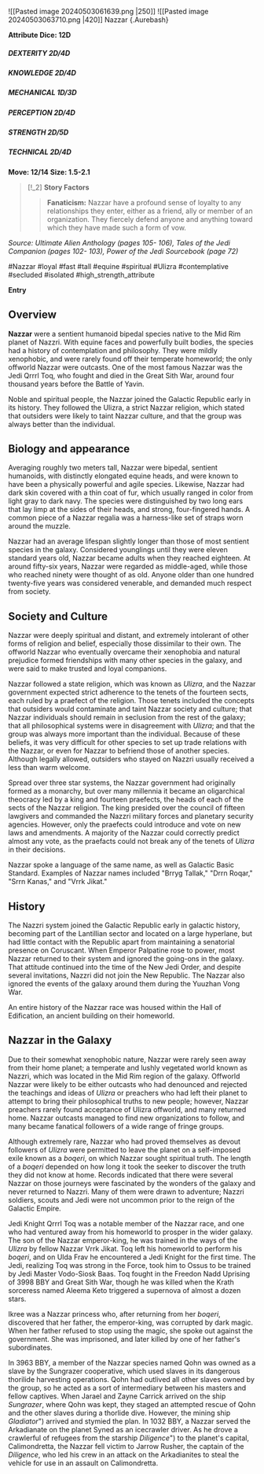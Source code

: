 ![[Pasted image 20240503061639.png |250]] ![[Pasted image 20240503063710.png |420]]
Nazzar {.Aurebash}

**Attribute Dice: 12D**
##### DEXTERITY 2D/4D
##### KNOWLEDGE 2D/4D
##### MECHANICAL 1D/3D
##### PERCEPTION 2D/4D
##### STRENGTH 2D/5D
##### TECHNICAL 2D/4D
**Move: 12/14**
**Size: 1.5-2.1**

> [!_2] 
> **Story Factors**
> > **Fanaticism:** Nazzar have a profound sense of loyalty to any relationships they enter, either as a friend, ally or member of an organization. They fiercely defend anyone and anything toward which they have made such a form of vow.
> 

*Source: Ultimate Alien Anthology (pages 105- 106), Tales of the Jedi Companion (pages 102- 103), Power of the Jedi Sourcebook (page 72)*

#Nazzar  #loyal #fast #tall #equine #spiritual #Ulizra #contemplative #secluded #isolated
#high_strength_attribute 

**Entry**
## Overview

**Nazzar** were a sentient humanoid bipedal species native to the Mid Rim planet of Nazzri. With equine faces and powerfully built bodies, the species had a history of contemplation and philosophy. They were mildly xenophobic, and were rarely found off their temperate homeworld; the only offworld Nazzar were outcasts. One of the most famous Nazzar was the Jedi Qrrrl Toq, who fought and died in the Great Sith War, around four thousand years before the Battle of Yavin.

Noble and spiritual people, the Nazzar joined the Galactic Republic early in its history. They followed the Ulizra, a strict Nazzar religion, which stated that outsiders were likely to taint Nazzar culture, and that the group was always better than the individual.

## Biology and appearance

Averaging roughly two meters tall, Nazzar were bipedal, sentient humanoids, with distinctly elongated equine heads, and were known to have been a physically powerful and agile species. Likewise, Nazzar had dark skin covered with a thin coat of fur, which usually ranged in color from light gray to dark navy. The species were distinguished by two long ears that lay limp at the sides of their heads, and strong, four-fingered hands. A common piece of a Nazzar regalia was a harness-like set of straps worn around the muzzle.

Nazzar had an average lifespan slightly longer than those of most sentient species in the galaxy. Considered younglings until they were eleven standard years old, Nazzar became adults when they reached eighteen. At around fifty-six years, Nazzar were regarded as middle-aged, while those who reached ninety were thought of as old. Anyone older than one hundred twenty-five years was considered venerable, and demanded much respect from society.

## Society and Culture

Nazzar were deeply spiritual and distant, and extremely intolerant of other forms of religion and belief, especially those dissimilar to their own. The offworld Nazzar who eventually overcame their xenophobia and natural prejudice formed friendships with many other species in the galaxy, and were said to make trusted and loyal companions.

Nazzar followed a state religion, which was known as _Ulizra_, and the Nazzar government expected strict adherence to the tenets of the fourteen sects, each ruled by a praefect of the religion. Those tenets included the concepts that outsiders would contaminate and taint Nazzar society and culture; that Nazzar individuals should remain in seclusion from the rest of the galaxy; that all philosophical systems were in disagreement with _Ulizra_; and that the group was always more important than the individual. Because of these beliefs, it was very difficult for other species to set up trade relations with the Nazzar, or even for Nazzar to befriend those of another species. Although legally allowed, outsiders who stayed on Nazzri usually received a less than warm welcome.

Spread over three star systems, the Nazzar government had originally formed as a monarchy, but over many millennia it became an oligarchical theocracy led by a king and fourteen praefects, the heads of each of the sects of the Nazzar religion. The king presided over the council of fifteen lawgivers and commanded the Nazzri military forces and planetary security agencies. However, only the praefects could introduce and vote on new laws and amendments. A majority of the Nazzar could correctly predict almost any vote, as the praefacts could not break any of the tenets of _Ulizra_ in their decisions.

Nazzar spoke a language of the same name, as well as Galactic Basic Standard. Examples of Nazzar names included "Brryg Tallak," "Drrn Roqar," "Srrn Kanas," and "Vrrk Jikat."

## History

The Nazzri system joined the Galactic Republic early in galactic history, becoming part of the Lantillian sector and located on a large hyperlane, but had little contact with the Republic apart from maintaining a senatorial presence on Coruscant. When Emperor Palpatine rose to power, most Nazzar returned to their system and ignored the going-ons in the galaxy. That attitude continued into the time of the New Jedi Order, and despite several invitations, Nazzri did not join the New Republic. The Nazzar also ignored the events of the galaxy around them during the Yuuzhan Vong War.

An entire history of the Nazzar race was housed within the Hall of Edification, an ancient building on their homeworld. 

## Nazzar in the Galaxy

Due to their somewhat xenophobic nature, Nazzar were rarely seen away from their home planet; a temperate and lushly vegetated world known as Nazzri, which was located in the Mid Rim region of the galaxy. Offworld Nazzar were likely to be either outcasts who had denounced and rejected the teachings and ideas of _Ulizra_ or preachers who had left their planet to attempt to bring their philosophical truths to new people; however, Nazzar preachers rarely found acceptance of Ulizra offworld, and many returned home. Nazzar outcasts managed to find new organizations to follow, and many became fanatical followers of a wide range of fringe groups.

Although extremely rare, Nazzar who had proved themselves as devout followers of _Ulizra_ were permitted to leave the planet on a self-imposed exile known as a _boqeri_, on which Nazzar sought spiritual truth. The length of a _boqeri_ depended on how long it took the seeker to discover the truth they did not know at home. Records indicated that there were several Nazzar on those journeys were fascinated by the wonders of the galaxy and never returned to Nazzri. Many of them were drawn to adventure; Nazzri soldiers, scouts and Jedi were not uncommon prior to the reign of the Galactic Empire.

Jedi Knight Qrrrl Toq was a notable member of the Nazzar race, and one who had ventured away from his homeworld to prosper in the wider galaxy. The son of the Nazzar emperor-king, he was trained in the ways of the _Ulizra_ by fellow Nazzar Vrrk Jikat. Toq left his homeworld to perform his _boqeri_, and on Ulda Frav he encountered a Jedi Knight for the first time. The Jedi, realizing Toq was strong in the Force, took him to Ossus to be trained by Jedi Master Vodo-Siosk Baas. Toq fought in the Freedon Nadd Uprising of 3998 BBY and Great Sith War, though he was killed when the Krath sorceress named Aleema Keto triggered a supernova of almost a dozen stars.

Ikree was a Nazzar princess who, after returning from her _boqeri_, discovered that her father, the emperor-king, was corrupted by dark magic. When her father refused to stop using the magic, she spoke out against the government. She was imprisoned, and later killed by one of her father's subordinates.

In 3963 BBY, a member of the Nazzar species named Qohn was owned as a slave by the Sungrazer cooperative, which used slaves in its dangerous thorilide harvesting operations. Qohn had outlived all other slaves owned by the group, so he acted as a sort of intermediary between his masters and fellow captives. When Jarael and Zayne Carrick arrived on the ship _Sungrazer_, where Qohn was kept, they staged an attempted rescue of Qohn and the other slaves during a thorlide dive. However, the mining ship _Gladiator_") arrived and stymied the plan. In 1032 BBY, a Nazzar served the Arkadianate on the planet Syned as an icecrawler driver. As he drove a crawlerful of refugees from the starship _Diligence_") to the planet's capital, Calimondretta, the Nazzar fell victim to Jarrow Rusher, the captain of the _Diligence_, who led his crew in an attack on the Arkadianites to steal the vehicle for use in an assault on Calimondretta.